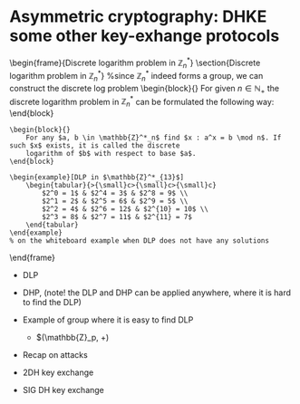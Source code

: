 # Asymmetric cryptography: DHKE some other key-exhange protocols

\begin{frame}{Discrete logarithm problem in $\mathbb{Z}^*_n$}
	\section{Discrete logarithm problem in $\mathbb{Z}^*_n$}
	%since $\mathbb{Z}^*_n$ indeed forms a group, we can construct the discrete log problem
	\begin{block}{}
		For given $n \in \mathbb{N}_+$ the discrete logarithm problem in $\mathbb{Z}^*_n$ can be formulated the 
		following way:
	\end{block}
	
	\begin{block}{}
		For any $a, b \in \mathbb{Z}^*_n$ find $x : a^x = b \mod n$. If such $x$ exists, it is called the discrete 
		logarithm of $b$ with respect to base $a$.
	\end{block}
	
	\begin{example}[DLP in $\mathbb{Z}^*_{13}$]
		\begin{tabular}{>{\small}c>{\small}c>{\small}c}
			$2^0 = 1$ & $2^4 = 3$ & $2^8 = 9$ \\
			$2^1 = 2$ & $2^5 = 6$ & $2^9 = 5$ \\
			$2^2 = 4$ & $2^6 = 12$ & $2^{10} = 10$ \\
			$2^3 = 8$ & $2^7 = 11$ & $2^{11} = 7$
		\end{tabular}
	\end{example}
	% on the whiteboard example when DLP does not have any solutions
\end{frame}


- DLP
- DHP, (note! the DLP and DHP can be applied anywhere, where it is hard to find the DLP)

- Example of group where it is easy to find DLP
    - $(\mathbb{Z}_p, +)

- Recap on attacks

- 2DH key exchange
- SIG DH key exchange